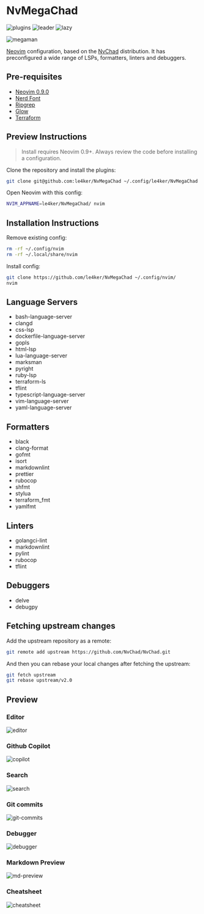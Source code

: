 # NvMegaChad

![plugins](https://dotfyle.com/le4ker/nvmegachad/badges/plugins)
![leader](https://dotfyle.com/le4ker/nvmegachad/badges/leaderkey)
![lazy](https://dotfyle.com/le4ker/nvmegachad/badges/plugin-manager)

![megaman](.github/img/megaman.jpeg)

[Neovim](https://github.com/neovim/neovim/releases/tag/v0.9.0) configuration,
based on the [NvChad](https://nvchad.com/) distribution. It has preconfigured a
wide range of LSPs, formatters, linters and debuggers.

## Pre-requisites

- [Neovim 0.9.0](https://github.com/neovim/neovim/releases/tag/v0.9.0)
- [Nerd Font](https://www.nerdfonts.com/)
- [Ripgrep](https://github.com/BurntSushi/ripgrep)
- [Glow](https://github.com/charmbracelet/glow)
- [Terraform](https://www.terraform.io/)

## Preview Instructions

> Install requires Neovim 0.9+. Always review the code before installing a
> configuration.

Clone the repository and install the plugins:

```sh
git clone git@github.com:le4ker/NvMegaChad ~/.config/le4ker/NvMegaChad
```

Open Neovim with this config:

```sh
NVIM_APPNAME=le4ker/NvMegaChad/ nvim
```

## Installation Instructions

Remove existing config:

```sh
rm -rf ~/.config/nvim
rm -rf ~/.local/share/nvim
```

Install config:

```sh
git clone https://github.com/le4ker/NvMegaChad ~/.config/nvim/
nvim
```

## Language Servers

- bash-language-server
- clangd
- css-lsp
- dockerfile-language-server
- gopls
- html-lsp
- lua-language-server
- marksman
- pyright
- ruby-lsp
- terraform-ls
- tflint
- typescript-language-server
- vim-language-server
- yaml-language-server

## Formatters

- black
- clang-format
- gofmt
- isort
- markdownlint
- prettier
- rubocop
- shfmt
- stylua
- terraform_fmt
- yamlfmt

## Linters

- golangci-lint
- markdownlint
- pylint
- rubocop
- tflint

## Debuggers

- delve
- debugpy

## Fetching upstream changes

Add the upstream repository as a remote:

```sh
git remote add upstream https://github.com/NvChad/NvChad.git
```

And then you can rebase your local changes after fetching the upstream:

```sh
git fetch upstream
git rebase upstream/v2.0
```

## Preview

### Editor

![editor](.github/img/editor.png)

### Github Copilot

![copilot](.github/img/copilot.png)

### Search

![search](.github/img/search.png)

### Git commits

![git-commits](.github/img/git-commits.png)

### Debugger

![debugger](.github/img/debugger.png)

### Markdown Preview

![md-preview](.github/img/md-preview.png)

### Cheatsheet

![cheatsheet](.github/img/cheatsheet.png)

